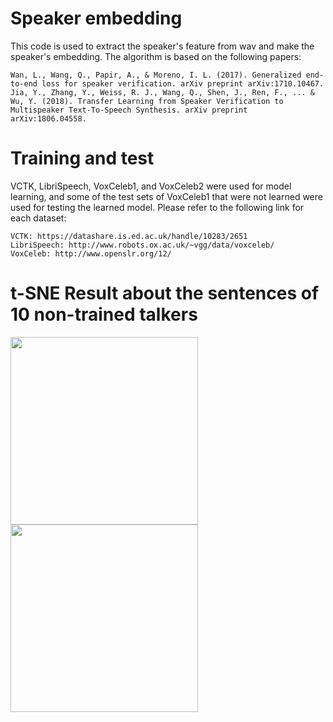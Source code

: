 # Speaker embedding

This code is used to extract the speaker's feature from wav and make the speaker's embedding. The algorithm is based on the following papers:

    Wan, L., Wang, Q., Papir, A., & Moreno, I. L. (2017). Generalized end-to-end loss for speaker verification. arXiv preprint arXiv:1710.10467.
    Jia, Y., Zhang, Y., Weiss, R. J., Wang, Q., Shen, J., Ren, F., ... & Wu, Y. (2018). Transfer Learning from Speaker Verification to Multispeaker Text-To-Speech Synthesis. arXiv preprint arXiv:1806.04558.
    
# Training and test

VCTK, LibriSpeech, VoxCeleb1, and VoxCeleb2 were used for model learning, and some of the test sets of VoxCeleb1 that were not learned were used for testing the learned model. Please refer to the following link for each dataset:

    VCTK: https://datashare.is.ed.ac.uk/handle/10283/2651
    LibriSpeech: http://www.robots.ox.ac.uk/~vgg/data/voxceleb/
    VoxCeleb: http://www.openslr.org/12/

# t-SNE Result about the sentences of 10 non-trained talkers

<img src="https://user-images.githubusercontent.com/17133841/47399056-e2389480-d704-11e8-98fd-b973510b5e79.gif" width="300">  
<img src="https://user-images.githubusercontent.com/17133841/47399057-e2389480-d704-11e8-9fc4-581bf4d2887b.png" width="300">

